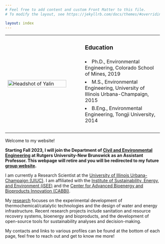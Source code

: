 ```yaml
---
# Feel free to add content and custom Front Matter to this file.
# To modify the layout, see https://jekyllrb.com/docs/themes/#overriding-theme-defaults

layout: index
---
```


<table>

<tr>
	<td rowspan='5' width='50%'>
		<img src='https://yalinli2.github.io/webpage/images/index/headshot.png' alt='Headshot of Yalin' width='90%' id='image' align='center'>
	</td>
	<td> <h3> Education </h3> </td>
</tr>

<tr> <td> <li> Ph.D., Environmental Engineering, Colorado School of Mines, 2019 </li> </td> </tr>
<tr> <td> <li> M.S., Environmental Engineering, University of Illinois Urbana-Champaign, 2015 </li> </td> </tr>
<tr> <td> <li> B.Eng., Environmental Engineering, Tongji University, 2014 </li> </td> </tr>
<tr> <td> <br> </td> </tr>

</table> 

Welcome to my website!

**Starting Fall 2023, I will join the Department of [Civil and Environmental Engineering](https://cee.rutgers.edu) at Rutgers University-New Brunswick as an Assistant Professor. This webpage will retire and you will be redirected to my future [group website](https://yalinli.group).**

I am currently a Research Scientist at the [University of Illinois Urbana-Champaign (UIUC)](https://illinois.edu). I am affiliated with the [Institute of Sustainability, Energy, and Environment (iSEE)](https://sustainability.illinois.edu) and the [Center for Advanced Bioenergy and Bioproducts Innovation (CABBI)](https://cabbi.bio).

My [research](/research/) focuses on the experimental development of thermochemical/catalytic technologies and the design of water and energy infrastructure. Recent research projects include sanitation and resource recovery systems, bioenergy and bioproducts, and the development of open-source tools for sustainability analyses and decision-making.

My contacts and links to various profiles can be found at the bottom of each page, feel free to reach out and get to know me more!
